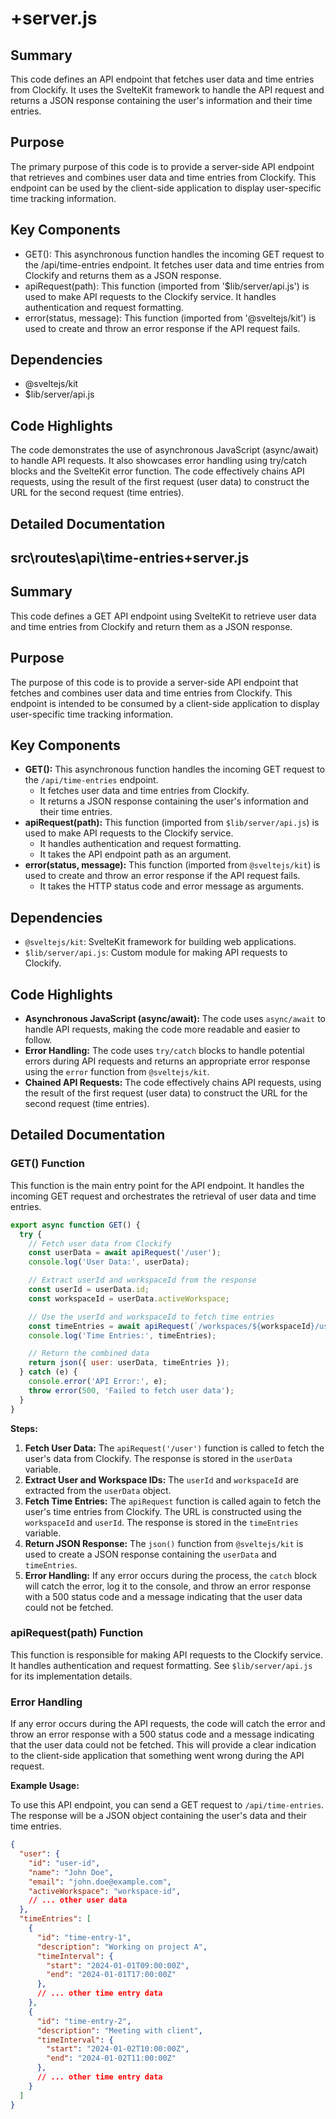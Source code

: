 # +server.js

## Summary
This code defines an API endpoint that fetches user data and time entries from Clockify. It uses the SvelteKit framework to handle the API request and returns a JSON response containing the user's information and their time entries.

## Purpose
The primary purpose of this code is to provide a server-side API endpoint that retrieves and combines user data and time entries from Clockify. This endpoint can be used by the client-side application to display user-specific time tracking information.

## Key Components
- GET(): This asynchronous function handles the incoming GET request to the /api/time-entries endpoint. It fetches user data and time entries from Clockify and returns them as a JSON response.
- apiRequest(path): This function (imported from '$lib/server/api.js') is used to make API requests to the Clockify service. It handles authentication and request formatting.
- error(status, message): This function (imported from '@sveltejs/kit') is used to create and throw an error response if the API request fails.

## Dependencies
- @sveltejs/kit
- $lib/server/api.js

## Code Highlights
The code demonstrates the use of asynchronous JavaScript (async/await) to handle API requests. It also showcases error handling using try/catch blocks and the SvelteKit error function. The code effectively chains API requests, using the result of the first request (user data) to construct the URL for the second request (time entries).

## Detailed Documentation
## src\routes\api\time-entries\+server.js

## Summary
This code defines a GET API endpoint using SvelteKit to retrieve user data and time entries from Clockify and return them as a JSON response.

## Purpose
The purpose of this code is to provide a server-side API endpoint that fetches and combines user data and time entries from Clockify. This endpoint is intended to be consumed by a client-side application to display user-specific time tracking information.

## Key Components
*   **GET():** This asynchronous function handles the incoming GET request to the `/api/time-entries` endpoint.
    *   It fetches user data and time entries from Clockify.
    *   It returns a JSON response containing the user's information and their time entries.
*   **apiRequest(path):** This function (imported from `$lib/server/api.js`) is used to make API requests to the Clockify service.
    *   It handles authentication and request formatting.
    *   It takes the API endpoint path as an argument.
*   **error(status, message):** This function (imported from `@sveltejs/kit`) is used to create and throw an error response if the API request fails.
    *   It takes the HTTP status code and error message as arguments.

## Dependencies
*   `@sveltejs/kit`: SvelteKit framework for building web applications.
*   `$lib/server/api.js`: Custom module for making API requests to Clockify.

## Code Highlights
*   **Asynchronous JavaScript (async/await):** The code uses `async/await` to handle API requests, making the code more readable and easier to follow.
*   **Error Handling:** The code uses `try/catch` blocks to handle potential errors during API requests and returns an appropriate error response using the `error` function from `@sveltejs/kit`.
*   **Chained API Requests:** The code effectively chains API requests, using the result of the first request (user data) to construct the URL for the second request (time entries).

## Detailed Documentation

### GET() Function

This function is the main entry point for the API endpoint. It handles the incoming GET request and orchestrates the retrieval of user data and time entries.

```javascript
export async function GET() {
  try {
    // Fetch user data from Clockify
    const userData = await apiRequest('/user');
    console.log('User Data:', userData);

    // Extract userId and workspaceId from the response
    const userId = userData.id;
    const workspaceId = userData.activeWorkspace;

    // Use the userId and workspaceId to fetch time entries
    const timeEntries = await apiRequest(`/workspaces/${workspaceId}/user/${userId}/time-entries`);
    console.log('Time Entries:', timeEntries);

    // Return the combined data
    return json({ user: userData, timeEntries });
  } catch (e) {
    console.error('API Error:', e);
    throw error(500, 'Failed to fetch user data');
  }
}
```

**Steps:**

1.  **Fetch User Data:** The `apiRequest('/user')` function is called to fetch the user's data from Clockify. The response is stored in the `userData` variable.
2.  **Extract User and Workspace IDs:** The `userId` and `workspaceId` are extracted from the `userData` object.
3.  **Fetch Time Entries:** The `apiRequest` function is called again to fetch the user's time entries from Clockify. The URL is constructed using the `workspaceId` and `userId`. The response is stored in the `timeEntries` variable.
4.  **Return JSON Response:** The `json()` function from `@sveltejs/kit` is used to create a JSON response containing the `userData` and `timeEntries`.
5.  **Error Handling:** If any error occurs during the process, the `catch` block will catch the error, log it to the console, and throw an error response with a 500 status code and a message indicating that the user data could not be fetched.

### apiRequest(path) Function

This function is responsible for making API requests to the Clockify service. It handles authentication and request formatting.  See `$lib/server/api.js` for its implementation details.

### Error Handling

If any error occurs during the API requests, the code will catch the error and throw an error response with a 500 status code and a message indicating that the user data could not be fetched. This will provide a clear indication to the client-side application that something went wrong during the API request.

**Example Usage:**

To use this API endpoint, you can send a GET request to `/api/time-entries`. The response will be a JSON object containing the user's data and their time entries.

```json
{
  "user": {
    "id": "user-id",
    "name": "John Doe",
    "email": "john.doe@example.com",
    "activeWorkspace": "workspace-id",
    // ... other user data
  },
  "timeEntries": [
    {
      "id": "time-entry-1",
      "description": "Working on project A",
      "timeInterval": {
        "start": "2024-01-01T09:00:00Z",
        "end": "2024-01-01T17:00:00Z"
      },
      // ... other time entry data
    },
    {
      "id": "time-entry-2",
      "description": "Meeting with client",
      "timeInterval": {
        "start": "2024-01-02T10:00:00Z",
        "end": "2024-01-02T11:00:00Z"
      },
      // ... other time entry data
    }
  ]
}
```
